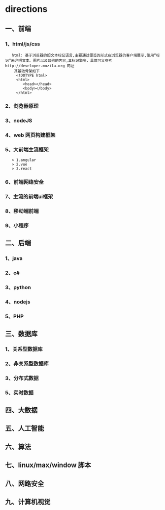 # directions
## 一、前端
   ### 1、html/js/css
       html: 基于浏览器的超文本标记语言,主要通过便签的形式在浏览器的客户端展示,使用“标记”来注明文本、图片以及其他的内容,其标记繁多，具体可义参考 http://developer.mozila.org 网址
        其基础骨架如下
         <!DOTYPE html>
         <html>
            <head></head>
            <body></body>
         </html>
   ### 2、浏览器原理
   ### 3、nodeJS
   ### 4、web 网页构建框架
   ### 5、大前端主流框架
       > 1.angular
       > 2.vue
       > 3.react
   ### 6、前端网络安全
   ### 7、主流的前端ui框架
   ### 8、移动端前端
   ### 9、小程序
## 二、后端
   ### 1、java
   ### 2、c#
   ### 3、python
   ### 4、nodejs
   ### 5、PHP
## 三、数据库
   ### 1、关系型数据库
   ### 2、非关系型数据库
   ### 3、分布式数据
   ### 5、实时数据
## 四、大数据
## 五、人工智能
## 六、算法
## 七、linux/max/window 脚本
## 八、网路安全
## 九、计算机视觉
